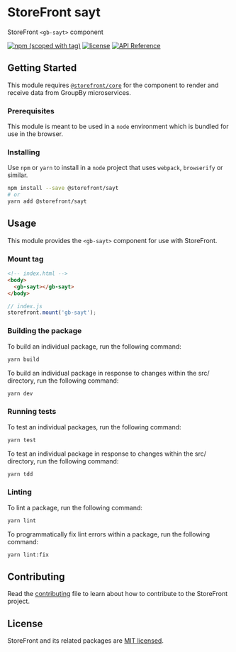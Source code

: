 # StoreFront sayt

StoreFront `<gb-sayt>` component

[![npm (scoped with tag)](https://img.shields.io/npm/v/@storefront/sayt.svg?style=flat-square)](https://www.npmjs.com/package/@storefront/sayt)
[![license](https://img.shields.io/github/license/mashape/apistatus.svg?style=flat-square)](https://choosealicense.com/licenses/mit/)
[![API Reference](https://img.shields.io/badge/API_reference-latest-blue.svg?style=flat-square)](https://groupby.github.io/storefront-sayt/)

## Getting Started

This module requires [`@storefront/core`](https://www.npmjs.com/package/@storefront/core) for the component to render
and receive data from GroupBy microservices.

### Prerequisites

This module is meant to be used in a `node` environment which is bundled for use in the browser.

### Installing

Use `npm` or `yarn` to install in a `node` project that uses `webpack`, `browserify` or similar.

```sh
npm install --save @storefront/sayt
# or
yarn add @storefront/sayt
```

## Usage

This module provides the `<gb-sayt>` component for use with StoreFront.

### Mount tag

```html
<!-- index.html -->
<body>
  <gb-sayt></gb-sayt>
</body>
```

```js
// index.js
storefront.mount('gb-sayt');
```

### Building the package
To build an individual package, run the following command:
```sh
yarn build
```

To build an individual package in response to changes within the src/ directory, run the following command:
```sh
yarn dev
```

### Running tests
To test an individual packages, run the following command:
```sh
yarn test
```

To test an individual package in response to changes within the src/ directory, run the following command:
```sh
yarn tdd
```

### Linting
To lint a package, run the following command:
```sh
yarn lint
```

To programmatically fix lint errors within a package, run the following command:
```sh
yarn lint:fix
```

## Contributing
Read the [contributing](../../../CONTRIBUTING.md) file to learn about how to contribute to the StoreFront project.

## License
StoreFront and its related packages are [MIT licensed](../../../LICENSE).
